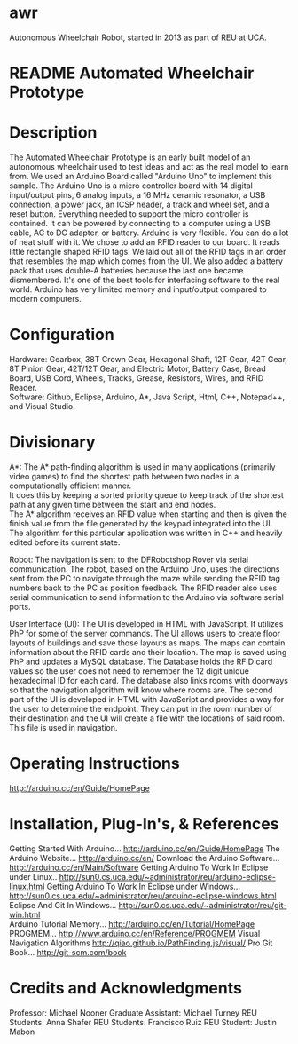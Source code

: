 awr
===

Autonomous Wheelchair Robot, started in 2013 as part of REU at UCA.


README Automated Wheelchair Prototype
===================================

Description 
=============
The  Automated Wheelchair Prototype is an early built model of an autonomous wheelchair used to test ideas and act as the real model to learn from. 
We used an Arduino Board called "Arduino Uno" to implement this sample. The Arduino Uno is a micro controller board with 14 digital input/output pins, 6 analog inputs, a 16 MHz ceramic resonator, a USB connection, a power jack, an ICSP header, a track and wheel set,  and a reset button. 
Everything needed to support the micro controller is contained. It can be powered by connecting to a computer using a USB cable, AC to DC adapter, or battery. Arduino is very flexible. You can do a lot of neat stuff with it. We chose to add an RFID reader to our board. 
It reads little rectangle shaped RFID tags. We laid out all of the RFID tags in an order that resembles the map which comes from the UI. We also added a battery pack that uses double-A batteries because the last one became dismembered. 
It's one of the best tools for interfacing software to the real world. Arduino has very limited memory and input/output compared to modern computers.

Configuration
==============
Hardware: Gearbox, 38T Crown Gear, Hexagonal Shaft, 12T Gear, 42T Gear, 8T Pinion Gear, 42T/12T Gear, and Electric Motor, Battery Case, Bread Board, USB Cord, Wheels, Tracks, Grease, Resistors, Wires, and RFID Reader.  
Software: Github, Eclipse, Arduino, A*, Java Script, Html, C++, Notepad++, and Visual Studio.

Divisionary
============
A*: 
The A* path-finding algorithm is used in many applications (primarily video games) to find the shortest path between two nodes in a computationally efficient manner.  
It does this by keeping a sorted priority queue to keep track of the shortest path at any given time between the start and end nodes.  
The A* algorithm receives an RFID value when starting and then is given the finish value from the file generated by the keypad integrated into the UI.  
The algorithm for this particular application was written in C++ and heavily edited before its current state.  

Robot: 
The navigation is sent to the DFRobotshop Rover via serial communication. The robot, based on the Arduino Uno, uses the directions sent from the PC to navigate through the maze while sending the RFID tag numbers back to the PC as position feedback. 
The RFID reader also uses serial communication to send information to the Arduino via software serial ports.

User Interface (UI): 
The UI is developed in HTML with JavaScript. It utilizes PhP for some of the server commands. The UI allows users to create floor layouts of buildings and save those layouts as maps. The maps can contain information about the RFID cards and their location.
The map is saved using PhP and updates a MySQL database. The Database holds the RFID card values so the user does not need to remember the 12 digit unique hexadecimal ID for each card. The database also links rooms with doorways so that the navigation algorithm will know where rooms are. The second part of the UI is developed in HTML with JavaScript and provides a way for the user to determine the endpoint. They can put in the room number of their destination and the UI will create a file with the locations of said room. This file is used in navigation.

Operating Instructions
=======================
http://arduino.cc/en/Guide/HomePage


Installation, Plug-In's, & References
======================================
Getting Started With Arduino...  			http://arduino.cc/en/Guide/HomePage
The Arduino Website...					http://arduino.cc/en/
Download the Arduino Software...				http://arduino.cc/en/Main/Software
Getting Arduino To Work In Eclipse under Linux..					    						http://sun0.cs.uca.edu/~administrator/reu/arduino-eclipse-linux.html
Getting Arduino To Work In Eclipse under Windows...
			http://sun0.cs.uca.edu/~administrator/reu/arduino-eclipse-windows.html
Eclipse And Git In Windows...		http://sun0.cs.uca.edu/~administrator/reu/git-win.html	
Arduino Tutorial Memory... 			http://arduino.cc/en/Tutorial/HomePage
PROGMEM... 				http://www.arduino.cc/en/Reference/PROGMEM
Visual Navigation Algorithms		http://qiao.github.io/PathFinding.js/visual/
Pro Git Book...				http://git-scm.com/book

Credits and Acknowledgments
============================
Professor: Michael Nooner
Graduate Assistant: Michael Turney
REU Students: Anna Shafer
REU Students: Francisco Ruiz
REU Student: Justin Mabon 


